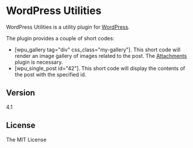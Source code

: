 WordPress Utilities
=========

WordPress Utilities is a utility plugin for [WordPress].

The plugin provides a couple of short codes:
* [wpu_gallery tag="div" css_class="my-gallery"]. This short code will render an image gallery of images related to the post. The [Attachments] plugin is necessary.
* [wpu_single_post id="42"]. This short code will display the contents of the post with the specified id.
 
Version
----

4.1

License
----

The MIT License


[WordPress]:https://wordpress.org
[Attachments]:https://wordpress.org/plugins/attachments/

